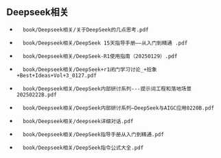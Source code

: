 ## Deepseek相关
- ```pdf
    book/Deepseek相关/关于DeepSeek的几点思考.pdf
    ```
- ```pdf
    book/Deepseek相关/DeepSeek 15天指导手册——从入门到精通 .pdf
    ```
- ```pdf
    book/Deepseek相关/DeepSeek-R1使用指南（20250129）.pdf
    ```
- ```pdf
    book/Deepseek相关/DeepSeek+r1闭门学习讨论_+拾象+Best+Ideas+Vol+3_0127.pdf
    ```
- ```pdf
    book/Deepseek相关/DeepSeek内部研讨系列---提示词工程和落地场景20250222B.pdf
    ```
- ```pdf
    book/Deepseek相关/DeepSeek内部研讨系列—DeepSeek与AIGC应用0220B.pdf
    ```
- ```pdf
    book/Deepseek相关/deepseek详细对话.pdf
    ```
- ```pdf
    book/Deepseek相关/DeepSeek指导手册从入门到精通.pdf
    ```
- ```pdf
    book/Deepseek相关/DeepSeek指令公式大全.pdf
    ```